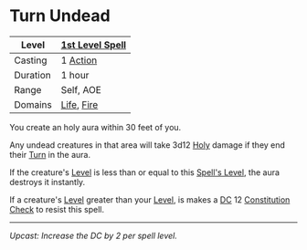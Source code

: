 # Turn Undead

| Level    | [1st Level Spell](1st%20Level%20Spells.md)                                         |
| -------- | ---------------------------------------------------------------------------------- |
| Casting  | 1 [Action](../../../../Game%20Procedures/Action.md)                                |
| Duration | 1 hour                                                                             |
| Range    | Self, AOE                                                                          |
| Domains  | [Life](../../../Spell%20Domains/Life.md), [Fire](../../../Spell%20Domains/Fire.md) |

You create an holy aura within 30 feet of you.

Any undead creatures in that area will take 3d12 [Holy](../../../../Damage%20Types/Holy.md) damage if they end their [Turn](../../../../Game%20Procedures/Turn.md) in the aura.

If the creature's [Level](../../../../Player%20Characters/Derived%20Statistics/Level.md) is less than or equal to this [Spell's Level](../../../Spell%20Level.md), the aura destroys it instantly.

If a creature's [Level](../../../../Player%20Characters/Derived%20Statistics/Level.md) greater than your [Level](../../../../Player%20Characters/Derived%20Statistics/Level.md), is makes a [DC](../../../../Game%20Procedures/DC.md) 12 [Constitution](../../../../Player%20Characters/Chosen%20Statistics/Constitution.md) [Check](../../../../Game%20Procedures/Check.md) to resist this spell.

---
*Upcast: Increase the DC by 2 per spell level.*
